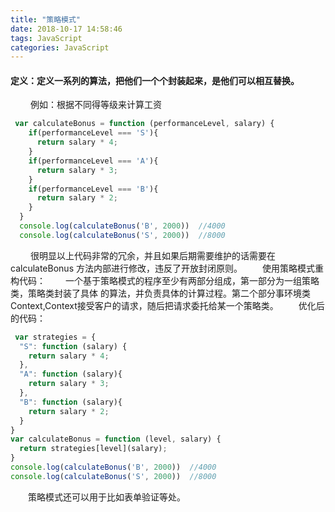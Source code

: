 ```yaml
---
title: "策略模式"
date: 2018-10-17 14:58:46
tags: JavaScript
categories: JavaScript
---
```

#### 定义：定义一系列的算法，把他们一个个封装起来，是他们可以相互替换。
&emsp;&emsp; 例如：根据不同得等级来计算工资
```js
 var calculateBonus = function (performanceLevel, salary) {
    if(performanceLevel === 'S'){
      return salary * 4;
    }
    if(performanceLevel === 'A'){
      return salary * 3;
    }
    if(performanceLevel === 'B'){
      return salary * 2;
    }
  }
  console.log(calculateBonus('B', 2000))  //4000
  console.log(calculateBonus('S', 2000))  //8000
```
&emsp;&emsp; 很明显以上代码非常的冗余，并且如果后期需要维护的话需要在calculateBonus 方法内部进行修改，违反了开放封闭原则。
&emsp;&emsp;使用策略模式重构代码：
&emsp;&emsp;一个基于策略模式的程序至少有两部分组成，第一部分为一组策略类，策略类封装了具体 的算法，并负责具体的计算过程。第二个部分事环境类Context,Context接受客户的请求，随后把请求委托给某一个策略类。
&emsp;&emsp;优化后的代码：
```js
 var strategies = {
  "S": function (salary) {
    return salary * 4;
  },
  "A": function (salary){
    return salary * 3;
  },
  "B": function (salary){
    return salary * 2;
  }
}
var calculateBonus = function (level, salary) {
  return strategies[level](salary);
}
console.log(calculateBonus('B', 2000))  //4000
console.log(calculateBonus('S', 2000))  //8000
```
&emsp;&emsp;策略模式还可以用于比如表单验证等处。